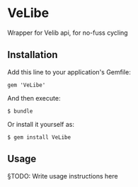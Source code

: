 # VeLibe

Wrapper for Velib api, for no-fuss cycling

## Installation

Add this line to your application's Gemfile:

    gem 'VeLibe'

And then execute:

    $ bundle

Or install it yourself as:

    $ gem install VeLibe

## Usage

§TODO: Write usage instructions here
